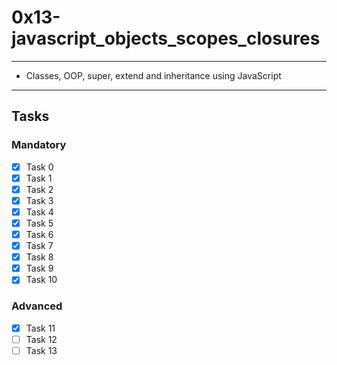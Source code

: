 # 0x13-javascript_objects_scopes_closures

---

* Classes, OOP, super, extend and inheritance using JavaScript

---

## Tasks

### Mandatory

* [x] Task 0
* [x] Task 1
* [x] Task 2
* [x] Task 3
* [x] Task 4
* [x] Task 5
* [x] Task 6
* [x] Task 7
* [x] Task 8
* [x] Task 9
* [x] Task 10

### Advanced

* [x] Task 11
* [ ] Task 12
* [ ] Task 13
